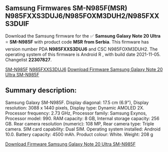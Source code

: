 <h2>Samsung Firmwares SM-N985F(MSR) N985FXXS3DUJ6/N985FOXM3DUH2/N985FXXS3DUIF</h2>
Download the Samsung firmware for the ✅ <strong>Samsung Galaxy Note 20 Ultra </strong> ⭐ <strong>SM-N985F</strong> with product code <strong>MSR</strong> <strong> from Serbia</strong>. This firmware has version number PDA <strong>N985FXXS3DUJ6</strong> and CSC N985FOXM3DUH2. The operating system of this firmware is Android R , with build date 2021-11-05. Changelist <strong>22307827</strong>.


[SM-N985F](https://samfirm.shop/samsung/model/SM-N985F)
[N985FXXS3DUJ6](https://samfirm.shop/samsung/pda/N985FXXS3DUJ6)
[Download Firmware Samsung Galaxy Note 20 Ultra SM-N985F](https://samfirm.shop/samsung/firmware/472594)
<h2>Summary description:</h2>
<p>Samsung Galaxy SM-N985F. Display diagonal: 17.5 cm (6.9"), Display resolution: 3088 x 1440 pixels, Display type: Dynamic AMOLED 2X. Processor frequency: 2.73 GHz, Processor family: Samsung Exynos, Processor model: 990. RAM capacity: 8 GB, Internal storage capacity: 256 GB. Rear camera resolution (numeric): 108 MP, Rear camera type: Triple camera. SIM card capability: Dual SIM. Operating system installed: Android 10.0. Battery capacity: 4500 mAh. Product colour: White. Weight: 208 g</p>


[Download Firmware Samsung Galaxy Note 20 Ultra SM-N985F](https://samfirm.shop/samsung/firmware/472594)
